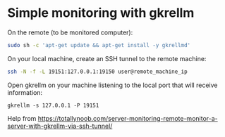 # Simple monitoring with gkrellm

On the remote (to be monitored computer):

```bash
sudo sh -c 'apt-get update && apt-get install -y gkrellmd'
```

On your local machine, create an SSH tunnel to the remote machine:

```bash
ssh -N -f -L 19151:127.0.0.1:19150 user@remote_machine_ip
```

Open gkrellm on your machine listening to the local port that will receive information:

```
gkrellm -s 127.0.0.1 -P 19151
```

Help from https://totallynoob.com/server-monitoring-remote-monitor-a-server-with-gkrellm-via-ssh-tunnel/
